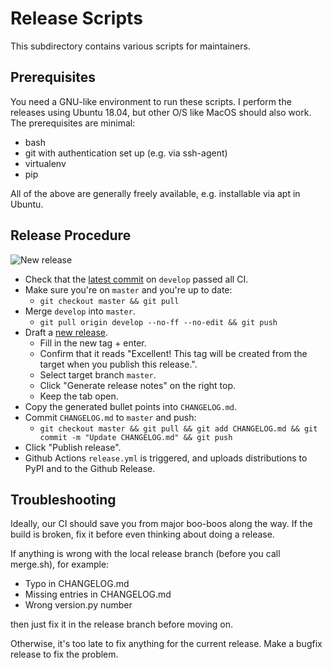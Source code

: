 # Release Scripts

This subdirectory contains various scripts for maintainers.

## Prerequisites

You need a GNU-like environment to run these scripts.  I perform the releases
using Ubuntu 18.04, but other O/S like MacOS should also work.  The
prerequisites are minimal:

- bash
- git with authentication set up (e.g. via ssh-agent)
- virtualenv
- pip

All of the above are generally freely available, e.g. installable via apt in Ubuntu.

## Release Procedure

![New release](https://github.com/user-attachments/assets/cf8f2fa4-37c1-4e50-9fd8-ab6e3fd705b5)

- Check that the [latest commit](https://github.com/piskvorky/smart_open/commits/develop) on `develop` passed all CI.
- Make sure you're on `master` and you're up to date:
    - `git checkout master && git pull`
- Merge `develop` into `master`.
    - `git pull origin develop --no-ff --no-edit && git push`
- Draft a [new release](https://github.com/piskvorky/smart_open/releases/new).
    - Fill in the new tag + enter.
    - Confirm that it reads "Excellent! This tag will be created from the target when you publish this release.".
    - Select target branch `master`.
    - Click "Generate release notes" on the right top.
    - Keep the tab open.
- Copy the generated bullet points into `CHANGELOG.md`.
- Commit `CHANGELOG.md` to `master` and push:
  - `git checkout master && git pull && git add CHANGELOG.md && git commit -m "Update CHANGELOG.md" && git push`
- Click "Publish release".
- Github Actions `release.yml` is triggered, and uploads distributions to PyPI and to the Github Release.

## Troubleshooting

Ideally, our CI should save you from major boo-boos along the way.
If the build is broken, fix it before even thinking about doing a release.

If anything is wrong with the local release branch (before you call merge.sh), for example:

- Typo in CHANGELOG.md
- Missing entries in CHANGELOG.md
- Wrong version.py number

then just fix it in the release branch before moving on.

Otherwise, it's too late to fix anything for the current release.
Make a bugfix release to fix the problem.
